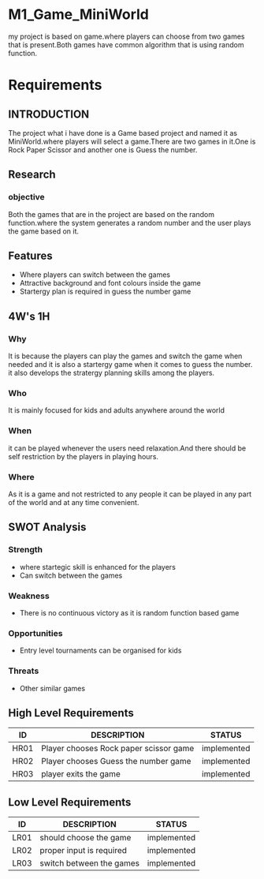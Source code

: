 # M1_Game_MiniWorld
my project is based on game.where players can choose from two games that is present.Both games have common algorithm that is using random function.
# Requirements
 ##  INTRODUCTION
 The project what i have done is a Game based project and named it as MiniWorld.where players will select a game.There are two games in it.One is Rock Paper Scissor and another one is Guess the number.
##  Research
### objective
Both the games that are in the project are based on the random function.where the system generates a random number and the user plays the game based on it.

## Features
- Where players can switch between the games 
- Attractive background and font colours inside the game
- Startergy plan is required in guess the number game 

## 4W's 1H

### Why
It is because the players can play the games and switch the game when needed and it is also a startergy game when it comes to guess the number. it also develops the stratergy planning skills among the players.
### Who
It is mainly focused for kids and adults anywhere around the world
### When
it can be played whenever the users need relaxation.And there should be self restriction by the players in playing hours.
### Where
As it is a game and not restricted to any people it can be played in any part of the world and at any time convenient.
## SWOT Analysis
### Strength
- where startegic skill is enhanced for the players
- Can switch between the games

### Weakness
- There is no continuous victory as it is random function based game

### Opportunities
- Entry level tournaments can be organised for kids

### Threats
- Other similar games

## High Level Requirements

| ID  | DESCRIPTION  |STATUS   |
| ------------ | ------------ | ------------ |
| HR01  |  Player chooses Rock paper scissor game |implemented   |
| HR02  | Player chooses Guess the number game  |implemented   |
|  HR03 | player exits the game  |implemented   |

## Low Level Requirements
| ID  | DESCRIPTION  |STATUS   |
| ------------ | ------------ | ------------ |
| LR01  |  should choose the game |implemented   |
| LR02  | proper input is required  |implemented   |
|  LR03 | switch between the games|implemented|

